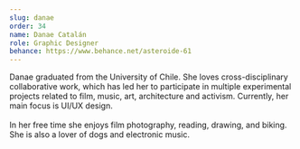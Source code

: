 ```yaml
---
slug: danae
order: 34
name: Danae Catalán
role: Graphic Designer
behance: https://www.behance.net/asteroide-61
---
```


Danae graduated from the University of Chile. She loves cross-disciplinary collaborative work, which has led her to participate in multiple experimental projects related to  film, music, art, architecture and activism. Currently, her main focus is UI/UX design.
<br/><br/>
In her free time she enjoys film photography, reading, drawing, and biking. She is also a lover of dogs and electronic music.
